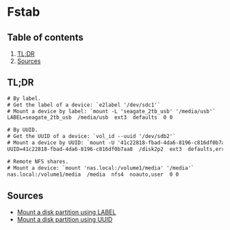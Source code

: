 # Fstab

## Table of contents <!-- omit in toc -->

1. [TL;DR](#tldr)
1. [Sources](#sources)

## TL;DR

```txt
# By label.
# Get the label of a device: `e2label '/dev/sdc1'`
# Mount a device by label: `mount -L 'seagate_2tb_usb' '/media/usb'`
LABEL=seagate_2tb_usb  /media/usb  ext3  defaults  0 0

# By UUID.
# Get the UUID of a device: `vol_id --uuid '/dev/sdb2'`
# Mount a device by UUID: `mount -U '41c22818-fbad-4da6-8196-c816df0b7aa8' '/disk2p2'`
UUID=41c22818-fbad-4da6-8196-c816df0b7aa8  /disk2p2  ext3  defaults,errors=remount-ro   0 1

# Remote NFS shares.
# Mount a device: `mount 'nas.local:/volume1/media' '/media'`
nas.local:/volume1/media  /media  nfs4  noauto,user  0 0
```

## Sources

- [Mount a disk partition using LABEL]
- [Mount a disk partition using UUID]

<!--
  References
  -->

<!-- Others -->
[mount a disk partition using label]: https://www.cyberciti.biz/faq/rhel-centos-debian-fedora-mount-partition-label/
[mount a disk partition using uuid]: https://www.cyberciti.biz/faq/linux-finding-using-uuids-to-update-fstab/
